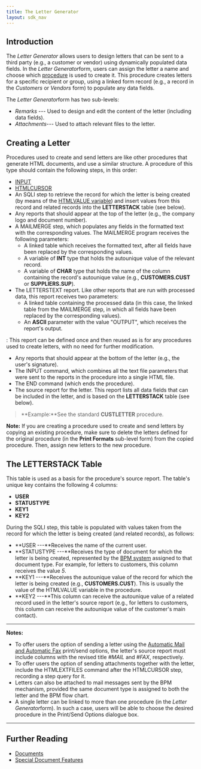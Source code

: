 ```yaml
---
title: The Letter Generator
layout: sdk_nav
---
```


## Introduction

The *Letter Generator* allows users to design letters that can be sent
to a third party (e.g., a customer or vendor) using dynamically
populated data fields. In the *Letter Generator*form, users can assign
the letter a name and choose which [procedure](Procedures ) is
used to create it. This procedure creates letters for a specific
recipient or group, using a linked form record (e.g., a record in the
*Customers* or *Vendors* form) to populate any data fields.

The *Letter Generator*form has two sub-levels:

-   *Remarks* --- Used to design and edit the content of the letter
    (including data fields).
-   *Attachments*--- Used to attach relevant files to the letter.

## Creating a Letter 

Procedures used to create and send letters are like other procedures
that generate HTML documents, and use a similar structure. A procedure
of this type should contain the following steps, in this order:

-   [INPUT](Procedure-Steps#Basic-Commands )
-   [HTMLCURSOR](Procedure-Steps#Basic-Commands )
-   An SQLI step to retrieve the record for which the letter is being
    created (by means of the [HTMLVALUE
    variable](Documents#Going-Over-the-Records )) and insert
    values from this record and related records into the **LETTERSTACK**
    table (see below).
-   Any reports that should appear at the top of the letter (e.g., the
    company logo and document number).
-   A MAILMERGE step, which populates any fields in the formatted text
    with the corresponding values. The MAILMERGE program receives the
    following parameters:
    -   A linked table which receives the formatted text, after all
        fields have been replaced by the corresponding values.
    -   A variable of **INT** type that holds the autounique value of
        the relevant record.
    -   A variable of **CHAR** type that holds the name of the column
        containing the record\'s autounique value (e.g.,
        **CUSTOMERS.CUST** or **SUPPLIERS.SUP**).
-   The LETTERSTEXT report. Like other reports that are run with
    processed data, this report receives two parameters:
    -   A linked table containing the processed data (in this case, the
        linked table from the MAILMERGE step, in which all fields have
        been replaced by the corresponding values).
    -   An **ASCII** parameter with the value \"OUTPUT\", which receives
        the report\'s output.

:   This report can be defined once and then reused as is for any
    procedures used to create letters, with no need for further
    modification.

-   Any reports that should appear at the bottom of the letter (e.g.,
    the user\'s signature).
-   The INPUT command, which combines all the text file parameters that
    were sent to the reports in the procedure into a single HTML file.
-   The END command (which ends the procedure).
-   The source report for the letter. This report lists all data fields
    that can be included in the letter, and is based on the
    **LETTERSTACK** table (see below).

> **Example:**See the standard **CUSTLETTER** procedure.

**Note:** If you are creating a procedure used to create and send
letters by copying an existing procedure, make sure to delete the
letters defined for the original procedure (in the **Print Formats**
sub-level form) from the copied procedure. Then, assign new letters to
the new procedure.

## The LETTERSTACK Table 

This table is used as a basis for the procedure\'s source report. The
table\'s unique key contains the following 4 columns:

-   **USER**
-   **STATUSTYPE**
-   **KEY1**
-   **KEY2**

During the SQLI step, this table is populated with values taken from the
record for which the letter is being created (and related records), as
follows:

-   **USER ---**Receives the name of the current user.
-   **STATUSTYPE ---**Receives the type of document for which the letter
    is being created, represented by the [BPM
    system](Creating-BPM-Flow-Charts ) assigned to that
    document type. For example, for letters to customers, this column
    receives the value *5*.
-   **KEY1 ---**Receives the autounique value of the record for which
    the letter is being created (e.g., **CUSTOMERS.CUST**). This is
    usually the value of the HTMLVALUE variable in the procedure.
-   **KEY2 ---**This column can receive the autounique value of a
    related record used in the letter\'s source report (e.g., for
    letters to customers, this column can receive the autounique value
    of the customer\'s main contact).

------------------------------------------------------------------------

**Notes:**

-   To offer users the option of sending a letter using the [Automatic
    Mail and Automatic
    Fax](Special-Document-Features#Sending-Documents-by-Automatic-Mail-or-Automatic-Fax )
    print/send options, the letter\'s source report must include columns
    with the revised title *#MAIL* and *#FAX*, respectively.
-   To offer users the option of sending attachments together with the
    letter, include the HTMLEXTFILES command after the HTMLCURSOR step,
    recording a step query for it.
-   Letters can also be attached to mail messages sent by the BPM
    mechanism, provided the same document type is assigned to both the
    letter and the BPM flow chart.
-   A single letter can be linked to more than one procedure (in the
    *Letter Generator*form). In such a case, users will be able to
    choose the desired procedure in the Print/Send Options dialogue box.

------------------------------------------------------------------------

## Further Reading 

-   [Documents](Documents )
-   [Special Document Features](Special-Document-Features )
